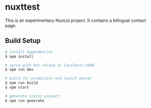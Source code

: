 # nuxttest
This is an experimentary NuxtJs project. It contains a bilingual contact page.

## Build Setup
``` bash
# install dependencies
$ npm install

# serve with hot reload at localhost:3000
$ npm run dev

# build for production and launch server
$ npm run build
$ npm start

# generate static project
$ npm run generate
```